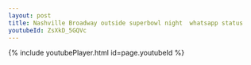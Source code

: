 ```yaml
---
layout: post
title: Nashville Broadway outside superbowl night  whatsapp status
youtubeId: ZsXkD_5GQVc
---
```


{% include youtubePlayer.html id=page.youtubeId %}
